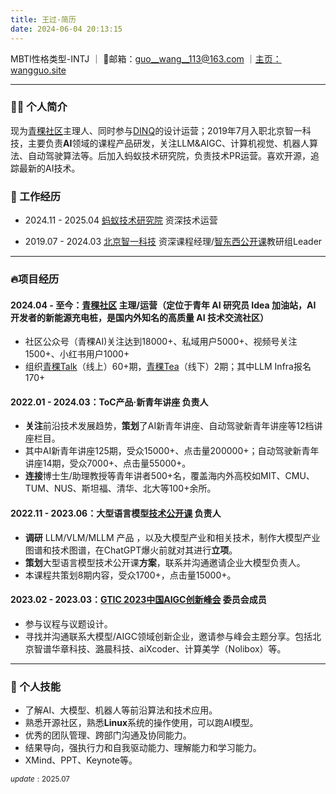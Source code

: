 ```yaml
---
title: 王过·简历
date: 2024-06-04 20:13:15 
---
```


MBTI性格类型-INTJ ｜ 📮邮箱：[guo__wang__113@163.com](mailto:guo_wang_113@163.com) ｜[主页：wangguo.site](https://wangguo.site)

---

### 🙋‍♂️ 个人简介

现为[青稞社区](http://qingkeai.online)主理人、同时参与[DINQ](https://dinq.io/)的设计运营；2019年7月入职北京智一科技，主要负责**AI**领域的课程产品研发，关注LLM&AIGC、计算机视觉、机器人算法、自动驾驶算法等。后加入蚂蚁技术研究院，负责技术PR运营。喜欢开源，追踪最新的AI技术。

### 🧱 工作经历

- 2024.11 - 2025.04 [蚂蚁技术研究院](https://antresearch.com) 资深技术运营

- 2019.07 - 2024.03  [北京智一科技](https://zhidx.com/about) 资深课程经理/[智东西公开课](https://course.zhidx.com/ )教研组Leader

------

### 🔥项目经历

#### 2024.04 - 至今：[青稞社区](qingkelab.github.io) 主理/运营（定位于青年 AI 研究员 Idea 加油站，AI 开发者的新能源充电桩，是国内外知名的高质量 AI 技术交流社区）

- 社区公众号（青稞AI)关注达到18000+、私域用户5000+、视频号关注1500+、小红书用户1000+
- 组织[青稞Talk](http://qingkeai.online/categories/talk)（线上）60+期，[青稞Tea](https://lu.ma/user/qingke)（线下）2期；其中LLM Infra报名170+

#### 2022.01 - 2024.03：ToC产品·新青年讲座 负责人

- **关注**前沿技术发展趋势，**策划**了AI新青年讲座、自动驾驶新青年讲座等12档讲座栏目。
- 其中AI新青年讲座125期，受众15000+、点击量200000+；自动驾驶新青年讲座14期，受众7000+、点击量55000+。
- **连接**博士生/助理教授等青年讲者500+名，覆盖海内外高校如MIT、CMU、TUM、NUS、斯坦福、清华、北大等100+余所。

#### 2022.11 - 2023.06：大型语言模型[技术公开课](https://course.zhidx.com/topic/detail/NjUyYmQxZjU4N2JmZjliNzZlMjM=) 负责人
- **调研** LLM/VLM/MLLM 产品 ，以及大模型产业和相关技术，制作大模型产业图谱和技术图谱，在ChatGPT爆火前就对其进行**立项**。
- **策划**大型语言模型技术公开课**方案**，联系并沟通邀请企业大模型负责人。
- 本课程共策划8期内容，受众1700+，点击量15000+。

#### 2023.02 - 2023.03：[GTIC 2023中国AIGC创新峰会](https://gtic.zhidx.com/2023/aigc/) 委员会成员
- 参与议程与议题设计。
- 寻找并沟通联系大模型/AIGC领域创新企业，邀请参与峰会主题分享。包括北京智谱华章科技、潞晨科技、aiXcoder、计算美学（Nolibox）等。

------

### 🤺 个人技能

- 了解AI、大模型、机器人等前沿算法和技术应用。
- 熟悉开源社区，熟悉**Linux**系统的操作使用，可以跑AI模型。
- 优秀的团队管理、跨部门沟通及协同能力。
- 结果导向，强执行力和自我驱动能力、理解能力和学习能力。
- XMind、PPT、Keynote等。

$_{update:2025.07}$


